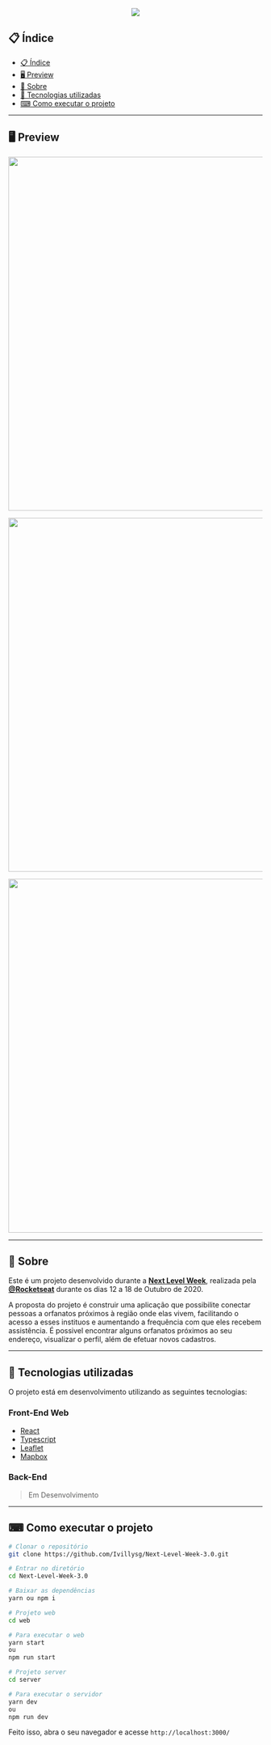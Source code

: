 <p align="center">
  <img src="https://imgur.com/gxKZeqc.png" >
</p>

## 📋 Índice
- [📋 Índice](#-índice)
- [🖥 Preview](#-preview)
- [📖 Sobre](#-sobre)
- [🚀 Tecnologias utilizadas](#-tecnologias-utilizadas)
- [⌨ Como executar o projeto](#-como-executar-o-projeto)


---

## 🖥 Preview 

<p align="center">
  <img src="https://imgur.com/Ckzod1Q.png" width="700" >
</p>
<p align="center">
  <img src="https://imgur.com/1lCy4tI.png" width="700" >
</p>
<p align="center">
  <img src="https://imgur.com/B1EMkxo.png" width="700" >
</p>

---

## 📖 Sobre 

Este é um projeto desenvolvido durante a **[Next Level Week](https://nextlevelweek.com/)**, realizada pela **[@Rocketseat](https://github.com/Rocketseat)** durante os dias 12 a 18 de Outubro de 2020.

A proposta do projeto é construir uma aplicação que possibilite conectar pessoas a orfanatos próximos à região onde elas vivem, facilitando o acesso a esses instituos e aumentando a frequência com que eles recebem  assistência.
É possivel encontrar alguns orfanatos próximos ao seu endereço, visualizar o perfil, além de efetuar novos cadastros.

--- 

## 🚀 Tecnologias utilizadas

O projeto está em desenvolvimento utilizando as seguintes tecnologias:

### Front-End Web

  - [React](https://reactjs.org/)
  - [Typescript](https://www.typescriptlang.org/)
  - [Leaflet](https://react-leaflet.js.org/)
  - [Mapbox](https://www.mapbox.com/)

### Back-End

  > Em Desenvolvimento

  <!-- - [NodeJS](https://nodejs.org/en/)
  - [Express](https://expressjs.com/pt-br/)
  - [Typescript](https://classic.yarnpkg.com/)
  - [KnexJS](http://knexjs.org/)
  - [SQLite](https://www.sqlite.org/index.html) -->
  
--- 

## ⌨ Como executar o projeto

```bash
# Clonar o repositório
git clone https://github.com/Ivillysg/Next-Level-Week-3.0.git

# Entrar no diretório
cd Next-Level-Week-3.0

# Baixar as dependências
yarn ou npm i

# Projeto web
cd web

# Para executar o web
yarn start
ou
npm run start

# Projeto server
cd server

# Para executar o servidor
yarn dev
ou
npm run dev


```

Feito isso, abra o seu navegador e acesse `http://localhost:3000/`

